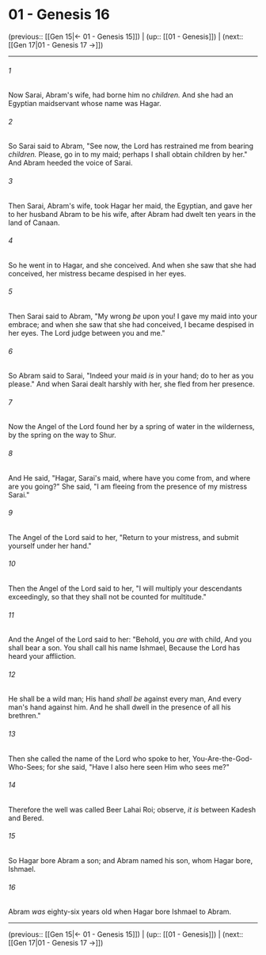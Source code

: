 # 01 - Genesis 16

(previous:: [[Gen 15|← 01 - Genesis 15]]) | (up:: [[01 - Genesis]]) | (next:: [[Gen 17|01 - Genesis 17 →]])

***


###### 1 
Now Sarai, Abram's wife, had borne him no _children._ And she had an Egyptian maidservant whose name was Hagar. 

###### 2 
So Sarai said to Abram, "See now, the Lord has restrained me from bearing _children._ Please, go in to my maid; perhaps I shall obtain children by her." And Abram heeded the voice of Sarai. 

###### 3 
Then Sarai, Abram's wife, took Hagar her maid, the Egyptian, and gave her to her husband Abram to be his wife, after Abram had dwelt ten years in the land of Canaan. 

###### 4 
So he went in to Hagar, and she conceived. And when she saw that she had conceived, her mistress became despised in her eyes. 

###### 5 
Then Sarai said to Abram, "My wrong _be_ upon you! I gave my maid into your embrace; and when she saw that she had conceived, I became despised in her eyes. The Lord judge between you and me." 

###### 6 
So Abram said to Sarai, "Indeed your maid _is_ in your hand; do to her as you please." And when Sarai dealt harshly with her, she fled from her presence. 

###### 7 
Now the Angel of the Lord found her by a spring of water in the wilderness, by the spring on the way to Shur. 

###### 8 
And He said, "Hagar, Sarai's maid, where have you come from, and where are you going?" She said, "I am fleeing from the presence of my mistress Sarai." 

###### 9 
The Angel of the Lord said to her, "Return to your mistress, and submit yourself under her hand." 

###### 10 
Then the Angel of the Lord said to her, "I will multiply your descendants exceedingly, so that they shall not be counted for multitude." 

###### 11 
And the Angel of the Lord said to her: "Behold, you _are_ with child, And you shall bear a son. You shall call his name Ishmael, Because the Lord has heard your affliction. 

###### 12 
He shall be a wild man; His hand _shall be_ against every man, And every man's hand against him. And he shall dwell in the presence of all his brethren." 

###### 13 
Then she called the name of the Lord who spoke to her, You-Are-the-God-Who-Sees; for she said, "Have I also here seen Him who sees me?" 

###### 14 
Therefore the well was called Beer Lahai Roi; observe, _it is_ between Kadesh and Bered. 

###### 15 
So Hagar bore Abram a son; and Abram named his son, whom Hagar bore, Ishmael. 

###### 16 
Abram _was_ eighty-six years old when Hagar bore Ishmael to Abram.

***

(previous:: [[Gen 15|← 01 - Genesis 15]]) | (up:: [[01 - Genesis]]) | (next:: [[Gen 17|01 - Genesis 17 →]])
